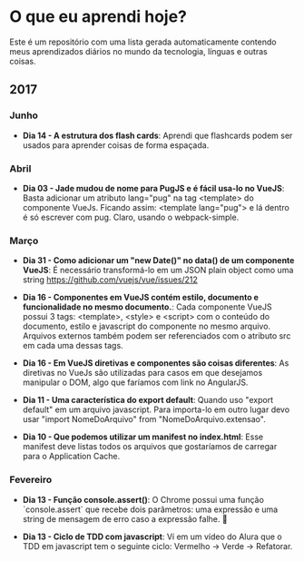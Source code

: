 # O que eu aprendi hoje?

Este é um repositório com uma lista gerada automaticamente contendo meus aprendizados diários no mundo da tecnologia, línguas e outras coisas.


## 2017

### Junho

* **Dia 14 - A estrutura dos flash cards**: Aprendi que flashcards podem ser usados para aprender coisas de forma espaçada. 

### Abril

* **Dia 03 - Jade mudou de nome para PugJS e é fácil usa-lo no VueJS**: Basta adicionar um atributo lang&#x3D;&quot;pug&quot; na tag &lt;template&gt; do componente VueJs. Ficando assim: &lt;template lang&#x3D;&quot;pug&quot;&gt; e lá dentro é só escrever com pug.  Claro, usando o webpack-simple. 

### Março

* **Dia 31 - Como adicionar um &quot;new Date()&quot; no data() de um componente VueJS**: É necessário transformá-lo em um JSON plain object como uma string https://github.com/vuejs/vue/issues/212 

* **Dia 16 - Componentes em VueJS contém estilo, documento e funcionalidade no mesmo documento.**: Cada componente VueJS possui 3 tags: &lt;template&gt;, &lt;style&gt; e &lt;script&gt; com o conteúdo do documento, estilo e javascript do componente no mesmo arquivo. Arquivos externos também podem ser referenciados com o atributo src em cada uma dessas tags. 

* **Dia 16 - Em VueJS diretivas e componentes são coisas diferentes**: As diretivas no VueJs são utilizadas para casos em que desejamos manipular o DOM, algo que faríamos com link no AngularJS. 

* **Dia 11 - Uma característica do export default**: Quando uso &quot;export default&quot; em um arquivo javascript. Para importa-lo em outro lugar devo usar &quot;import NomeDoArquivo&quot; from &quot;NomeDoArquivo.extensao&quot;. 

* **Dia 10 - Que podemos utilizar um manifest no index.html**: Esse manifest deve listas todos os arquivos que gostaríamos de carregar para o Application Cache. 

### Fevereiro

* **Dia 13 - Função console.assert()**: O Chrome possui uma função &#x60;console.assert&#x60; que recebe dois parâmetros: uma expressão e uma string de mensagem de erro caso a expressão falhe. :tada: 

* **Dia 13 - Ciclo de TDD com javascript**: Ví em um vídeo do Alura que o TDD em javascript tem o seguinte ciclo: Vermelho -&gt; Verde -&gt; Refatorar. 
